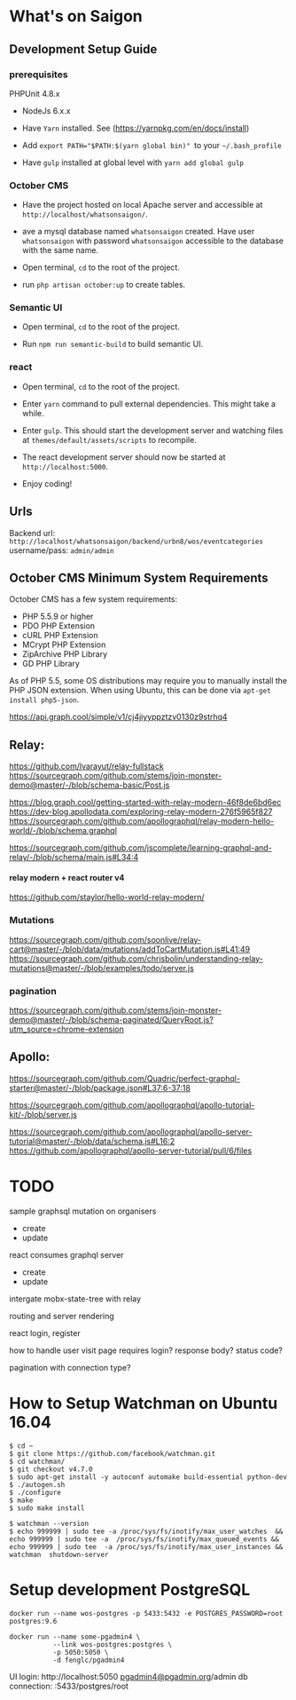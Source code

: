 # What's on Saigon

## Development Setup Guide

### prerequisites

PHPUnit 4.8.x

* NodeJs 6.x.x

* Have `Yarn` installed. See (https://yarnpkg.com/en/docs/install)

* Add `export PATH="$PATH:$(yarn global bin)" `to your `~/.bash_profile`

* Have `gulp` installed at global level with `yarn add global gulp`

### October CMS

* Have the project hosted on local Apache server and accessible at `http://localhost/whatsonsaigon/`.

* ave a mysql database named `whatsonsaigon` created. Have user `whatsonsaigon` with password `whatsonsaigon` accessible to the database with the same name.

* Open terminal, `cd` to the root of the project.

* run `php artisan october:up` to create tables.

### Semantic UI

* Open terminal, `cd` to the root of the project.

* Run `npm run semantic-build` to build semantic UI.

### react

* Open terminal, `cd` to the root of the project.

* Enter `yarn` command to pull external dependencies. This might take a while.

* Enter `gulp`. This should start the development server and watching files at `themes/default/assets/scripts` to recompile.

* The react development server should now be started at `http://localhost:5000`.

* Enjoy coding!

## Urls

Backend url: `http://localhost/whatsonsaigon/backend/urbn8/wos/eventcategories` username/pass: `admin/admin`

## October CMS Minimum System Requirements

October CMS has a few system requirements:

* PHP 5.5.9 or higher
* PDO PHP Extension
* cURL PHP Extension
* MCrypt PHP Extension
* ZipArchive PHP Library
* GD PHP Library

As of PHP 5.5, some OS distributions may require you to manually install the PHP JSON extension.
When using Ubuntu, this can be done via ``apt-get install php5-json``.

https://api.graph.cool/simple/v1/cj4jiyyppztzv0130z9strhq4

## Relay:
https://github.com/lvarayut/relay-fullstack
https://sourcegraph.com/github.com/stems/join-monster-demo@master/-/blob/schema-basic/Post.js

https://blog.graph.cool/getting-started-with-relay-modern-46f8de6bd6ec
https://dev-blog.apollodata.com/exploring-relay-modern-276f5965f827
https://sourcegraph.com/github.com/apollographql/relay-modern-hello-world/-/blob/schema.graphql

https://sourcegraph.com/github.com/jscomplete/learning-graphql-and-relay/-/blob/schema/main.js#L34:4

#### relay modern + react router v4
https://github.com/staylor/hello-world-relay-modern/

### Mutations

https://sourcegraph.com/github.com/soonlive/relay-cart@master/-/blob/data/mutations/addToCartMutation.js#L41:49
https://sourcegraph.com/github.com/chrisbolin/understanding-relay-mutations@master/-/blob/examples/todo/server.js

### pagination
https://sourcegraph.com/github.com/stems/join-monster-demo@master/-/blob/schema-paginated/QueryRoot.js?utm_source=chrome-extension

## Apollo:
https://sourcegraph.com/github.com/Quadric/perfect-graphql-starter@master/-/blob/package.json#L37:6-37:18

https://sourcegraph.com/github.com/apollographql/apollo-tutorial-kit/-/blob/server.js

https://sourcegraph.com/github.com/apollographql/apollo-server-tutorial@master/-/blob/data/schema.js#L16:2
https://github.com/apollographql/apollo-server-tutorial/pull/6/files

# TODO
sample graphsql mutation on organisers
- create
- update

react consumes graphql server
- create
- update 

intergate mobx-state-tree with relay

routing and server rendering

react login, register

how to handle user visit page requires login? response body? status code?

pagination with connection type?

# How to Setup Watchman on Ubuntu 16.04

```
$ cd ~
$ git clone https://github.com/facebook/watchman.git
$ cd watchman/
$ git checkout v4.7.0
$ sudo apt-get install -y autoconf automake build-essential python-dev
$ ./autogen.sh 
$ ./configure 
$ make
$ sudo make install

$ watchman --version
$ echo 999999 | sudo tee -a /proc/sys/fs/inotify/max_user_watches  && echo 999999 | sudo tee -a  /proc/sys/fs/inotify/max_queued_events && echo 999999 | sudo tee  -a /proc/sys/fs/inotify/max_user_instances && watchman  shutdown-server
```

# Setup development PostgreSQL

`docker run --name wos-postgres -p 5433:5432 -e POSTGRES_PASSWORD=root postgres:9.6`

```
docker run --name some-pgadmin4 \
           --link wos-postgres:postgres \
           -p 5050:5050 \
           -d fenglc/pgadmin4
```

UI login:
http://localhost:5050
pgadmin4@pgadmin.org/admin
db connection: <machine ip>:5433/postgres/root
